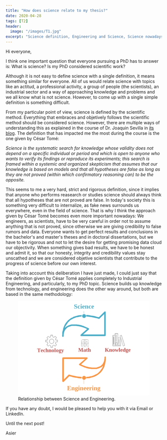 ```yaml
---
title: "How does science relate to my thesis?"
date: 2020-04-28
tags: [T2]
header:
  image: "/images/T1.jpg"
excerpt: "Science definition, Engineering and Science, Science nowadays"
---
```

<div id="fb-root"></div>
<script async defer crossorigin="anonymous" src="https://connect.facebook.net/es_ES/sdk.js#xfbml=1&version=v7.0"></script>
Hi everyone,

I think one important question that everyone pursuing a PhD has to answer is: What is science? Is my PhD considered scientific work?

Although it is not easy to define science with a single definition, it means something similar for everyone. All of us would relate science with topics like an actitud, a professional activity, a group of people (the scientists), an industrial sector and a way of approaching knowledge and problems and we all know what is not science. However, to come up with a single simple definition is something difficult.

From my particular point of view, science is defined by the scientific method. Everything that embraces and objetively follows the scientific method should be considered science. However, there are multiple ways of understanding this as explained in the course of Dr. Joaquin Sevilla in [its blog](https://abai-g9.blogspot.com). The definition that has impacted me the most during the course is the one given by César Tomé:

*Science is the systematic search for knowledge whose validity does not depend on a specific individual or period and which is open to anyone who wants to verify its findings or reproduce its experiments; this search is framed within a systemic and organized skepticism that assumes that our knowledge is based on models and that all hypotheses are false as long as they are not proved (within which confirmatory reasoning can) to be the opposite.*

This seems to me a very hard, strict and rigorous definition, since it implies that anyone who performs reasearch or studies science should always think that all hypotheses that are not proved are false. In today's society this is something very difficult to internalize, as fake news surrounds us everywhere, even in the field of science. That is why I think the approach given by César Tomé becomes even more important nowadays: We engineers, as scientists, have to be very careful in order not to assume anything that is not proved, since otherwise we are giving credibility to false rumors and data. Everyone wants to get perfect results and conclusions in the bachelor's and master's theses and in doctoral dissertations, but we have to be rigorous and not to let the desire for getting promising data cloud our objectivity. When something gives bad results, we have to be honest and admit it, so that our honesty, integrity and credibility values stay unscathed and we are considered objetive scientists that contribute to the progress of science before our own interest.

Taking into account this deliberation I have just made, I could just say that the definition given by César Tomé applies completely to Industrial Engineering, and particularly, to my PhD topic. Science builds up knowledge from technology, and engineering does the other way around, but both are based in the same methodology:

<figure>
  <img src="/images/science-and-engineering.png" alt="Relationship between Science and Engineering">
  <figcaption>Relationship between Science and Engineering.</figcaption>
</figure>

If you have any doubt, I would be pleased to help you with it via Email or LinkedIn.

Until the next post!

Asier

<div class="fb-comments" data-href="https://garciand.github.io/presentation/" data-numposts="5" data-width=""></div>